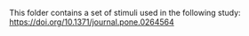 This folder contains a set of stimuli used in the following study: https://doi.org/10.1371/journal.pone.0264564
